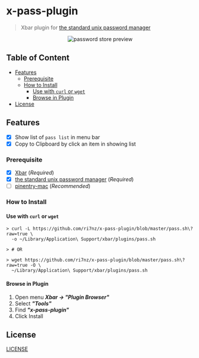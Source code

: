 # x-pass-plugin
> Xbar plugin for [the standard unix password manager](https://www.passwordstore.org/)

<p align="center">
<img 
src="https://github.com/ri7nz/x-pass-plugin/blob/master/README.png?raw=true" alt="password store preview" />
</p>

## Table of Content
<!-- vim-markdown-toc GFM -->

* [Features](#features)
  * [Prerequisite](#prerequisite)
  * [How to Install](#how-to-install)
    * [Use with `curl` or `wget`](#use-with-curl-or-wget)
    * [Browse in Plugin](#browse-in-plugin)
* [License](#license)

<!-- vim-markdown-toc -->
   
## Features

* [x] Show list of `pass list` in menu bar 
* [x] Copy to Clipboard by click an item in showing list

### Prerequisite
   
* [x] [Xbar](https://xbarapp.com) (_Required_) 
* [x] [the standard unix password manager](https://www.passwordstore.org/) (_Required_)
* [ ] [pinentry-mac](https://formulae.brew.sh/formula/pinentry-mac) (_Recommended_)
   
### How to Install
#### Use with `curl` or `wget`
```shell
> curl -L https://github.com/ri7nz/x-pass-plugin/blob/master/pass.sh\?raw=true \
  -o ~/Library/Application\ Support/xbar/plugins/pass.sh 

> # OR

> wget https://github.com/ri7nz/x-pass-plugin/blob/master/pass.sh\?raw=true -O \
  ~/Library/Application\ Support/xbar/plugins/pass.sh 

```
#### Browse in Plugin
1. Open menu _**Xbar -> "Plugin Browser"**_
2. Select _**"Tools"**_
3. Find _**"x-pass-plugin"**_
4. Click Install

## License
[LICENSE](./LICENSE)

